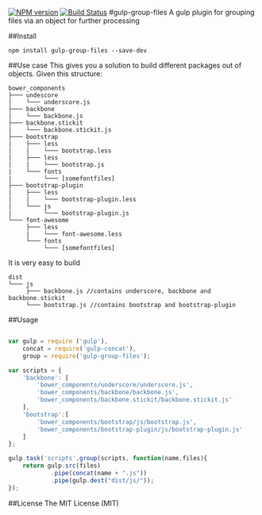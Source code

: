 [![NPM version](https://badge.fury.io/js/gulp-group-files.svg)](http://badge.fury.io/js/gulp-group-files) [![Build Status](https://travis-ci.org/vkbansal/gulp-group-files.svg?branch=master)](https://travis-ci.org/vkbansal/gulp-group-files)
#gulp-group-files
A gulp plugin for grouping files via an object for further processing

##Install
```
npm install gulp-group-files --save-dev
```

##Use case
This gives you a solution to build different packages out of objects. Given this structure:
```
bower_components
├─── undescore
|    └─── underscore.js
├─── backbone
|    └─── backbone.js
├─── backbone.stickit
|    └─── backbone.stickit.js
├─── bootstrap
|    ├─── less
|    |    └─── bootstrap.less
|    ├─── less
|    |    └─── bootstrap.js
|    └─── fonts
|         └─── [somefontfiles]
├─── bootstrap-plugin
|    ├─── less
|    |    └─── bootstrap-plugin.less
|    └─── js
|         └─── bootstrap-plugin.js
└─── font-awesome
     ├─── less
     |    └─── font-awesome.less
     └─── fonts
          └─── [somefontfiles]
```

It is very easy to build

```
dist
└─── js
     ├─── backbone.js //contains underscore, backbone and backbone.stickit
     └─── bootstrap.js //contains bootstrap and bootstrap-plugin
```

##Usage
```js

var gulp = require ('gulp'),
    concat = require('gulp-concat'),
    group = require('gulp-group-files');

var scripts = {
    'backbone': [
        'bower_components/underscore/underscore.js',
        'bower_components/backbone/backbone.js',
        'bower_components/backbone.stickit/backbone.stickit.js'
    ],
    'bootstrap':[
        'bower_components/bootstrap/js/bootstrap.js',
        'bower_components/bootstrap-plugin/js/bootstrap-plugin.js'
    ]
};

gulp.task('scripts',group(scripts, function(name,files){
    return gulp.src(files)
            .pipe(concat(name + ".js"))
            .pipe(gulp.dest("dist/js/"));
});
```

##License
The MIT License (MIT)
